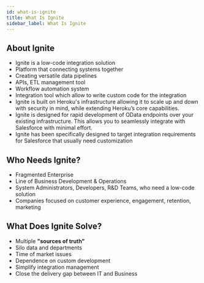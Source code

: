 ```yaml
---
id: what-is-ignite
title: What Is Ignite
sidebar_label: What Is Ignite
---
```


## About Ignite

 - Ignite is a low-code integration solution
 - Platform that connecting systems together
 - Creating versatile data pipelines
 - APIs, ETL management tool
 - Workflow automation system
 - Integration tool which allow to write custom code for the integration
 - Ignite is built on Heroku's infrastructure allowing it to scale up and down with security in mind, while extending Heroku’s core capabilities.
 - Ignite is designed for rapid development of OData endpoints over your
   existing infrastructure. This allows you to seamlessly integrate with
   Salesforce with minimal effort.
 - Ignite has been specifically designed to target integration requirements for Salesforce that usually need customization

## Who Needs Ignite?

 - Fragmented Enterprise
 - Line of Business Development & Operations
 - System Administrators, Developers, R&D Teams, who need a low-code
   solution
 - Companies focused on customer experience, engagement,
   retention, marketing

## What Does Ignite Solve?

 - Multiple **"sources of truth"**
 - Silo data and departments
 - Time of market issues
 - Dependence on custom development
 - Simplify integration
   management
 - Close the delivery gap between IT and Business
